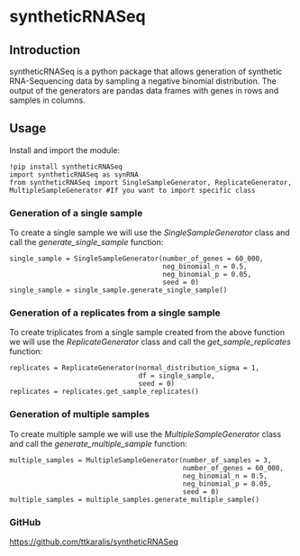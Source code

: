 # **syntheticRNASeq**

## **Introduction**
syntheticRNASeq is a python package that allows generation of synthetic RNA-Sequencing data by sampling a negative binomial distribution.
The output of the generators are pandas data frames with genes in rows and samples in columns.

## **Usage**

Install and import the module:

```
!pip install syntheticRNASeq 
import syntheticRNASeq as synRNA
from syntheticRNASeq import SingleSampleGenerator, ReplicateGenerator, MultipleSampleGenerator #If you want to import specific class
```

### **Generation of a single sample**

To create a single sample we will use the *SingleSampleGenerator* class and call the *generate_single_sample* function:

```
single_sample = SingleSampleGenerator(number_of_genes = 60_000,
									  neg_binomial_n = 0.5,
									  neg_binomial_p = 0.05,
									  seed = 0)
single_sample = single_sample.generate_single_sample()
```

### **Generation of a replicates from a single sample**

To create triplicates from a single sample created from the above function we will use the *ReplicateGenerator* class and call the *get_sample_replicates* function:

```
replicates = ReplicateGenerator(normal_distribution_sigma = 1,
								df = single_sample,
								seed = 0)
replicates = replicates.get_sample_replicates()
```

### **Generation of multiple samples**

To create multiple sample we will use the *MultipleSampleGenerator* class and call the *generate_multiple_sample* function:

```
multiple_samples = MultipleSampleGenerator(number_of_samples = 3,
										   number_of_genes = 60_000,
										   neg_binomial_n = 0.5,
										   neg_binomial_p = 0.05,
										   seed = 0)
multiple_samples = multiple_samples.generate_multiple_sample()
```


### **GitHub**

https://github.com/ttkaralis/syntheticRNASeq

